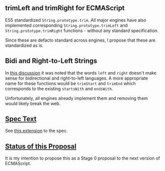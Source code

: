 trimLeft and trimRight for ECMAScript
-------------------------------------

ES5 standardized `String.prototype.trim`. All major engines have also
implemented corresponding `String.prototype.trimLeft` and `String.prototype.trimRight` functions - without any standard specification.

Since these are defacto standard across engines, I propose that these are standardized as is.

## Bidi and Right-to-Left Strings

In [this discussion](https://esdiscuss.org/topic/string-prototype-trimright-trimleft) it was noted that the words `left` and `right` doesn't make sense for bidirectional and right-to-left languages. A more appropriate name for these functions would be `trimStart` and `trimEnd` which corresponds to the existing `startsWith` and `endsWith`.

Unfortunately, all engines already implement them and removing them would likely break the web.

## [Spec Text](Spec.md)

See [this extension](Spec.md) to the spec.

## [Status of this Proposal](https://github.com/tc39/ecma262)

It is my intention to propose this as a Stage 0 proposal to the next version of ECMAScript.

